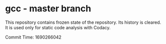 # gcc - master branch

This repository contains frozen state of the repository.
Its history is cleared. It is used only for static code
analysis with Codacy.

Commit Time: 1690266042